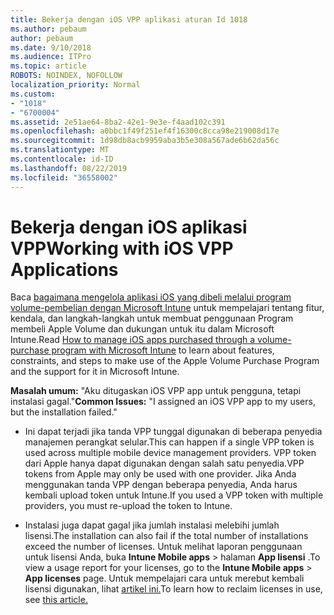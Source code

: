 ```yaml
---
title: Bekerja dengan iOS VPP aplikasi aturan Id 1018
ms.author: pebaum
author: pebaum
ms.date: 9/10/2018
ms.audience: ITPro
ms.topic: article
ROBOTS: NOINDEX, NOFOLLOW
localization_priority: Normal
ms.custom:
- "1018"
- "6700004"
ms.assetid: 2e51ae64-8ba2-42e1-9e3e-f4aad102c391
ms.openlocfilehash: a0bbc1f49f251ef4f16300c8cca98e219008d17e
ms.sourcegitcommit: 1d98db8acb9959aba3b5e308a567ade6b62da56c
ms.translationtype: MT
ms.contentlocale: id-ID
ms.lasthandoff: 08/22/2019
ms.locfileid: "36558002"
---
```

# <a name="working-with-ios-vpp-applications"></a><span data-ttu-id="dc6ed-102">Bekerja dengan iOS aplikasi VPP</span><span class="sxs-lookup"><span data-stu-id="dc6ed-102">Working with iOS VPP Applications</span></span>

<span data-ttu-id="dc6ed-103">Baca [bagaimana mengelola aplikasi iOS yang dibeli melalui program volume-pembelian dengan Microsoft Intune](https://docs.microsoft.com/intune/vpp-apps-ios) untuk mempelajari tentang fitur, kendala, dan langkah-langkah untuk membuat penggunaan Program membeli Apple Volume dan dukungan untuk itu dalam Microsoft Intune.</span><span class="sxs-lookup"><span data-stu-id="dc6ed-103">Read [How to manage iOS apps purchased through a volume-purchase program with Microsoft Intune](https://docs.microsoft.com/intune/vpp-apps-ios) to learn about features, constraints, and steps to make use of the Apple Volume Purchase Program and the support for it in Microsoft Intune.</span></span>
  
 <span data-ttu-id="dc6ed-104">**Masalah umum:** "Aku ditugaskan iOS VPP app untuk pengguna, tetapi instalasi gagal."</span><span class="sxs-lookup"><span data-stu-id="dc6ed-104">**Common Issues:** "I assigned an iOS VPP app to my users, but the installation failed."</span></span>
  
- <span data-ttu-id="dc6ed-105">Ini dapat terjadi jika tanda VPP tunggal digunakan di beberapa penyedia manajemen perangkat selular.</span><span class="sxs-lookup"><span data-stu-id="dc6ed-105">This can happen if a single VPP token is used across multiple mobile device management providers.</span></span> <span data-ttu-id="dc6ed-106">VPP token dari Apple hanya dapat digunakan dengan salah satu penyedia.</span><span class="sxs-lookup"><span data-stu-id="dc6ed-106">VPP tokens from Apple may only be used with one provider.</span></span> <span data-ttu-id="dc6ed-107">Jika Anda menggunakan tanda VPP dengan beberapa penyedia, Anda harus kembali upload token untuk Intune.</span><span class="sxs-lookup"><span data-stu-id="dc6ed-107">If you used a VPP token with multiple providers, you must re-upload the token to Intune.</span></span>

- <span data-ttu-id="dc6ed-108">Instalasi juga dapat gagal jika jumlah instalasi melebihi jumlah lisensi.</span><span class="sxs-lookup"><span data-stu-id="dc6ed-108">The installation can also fail if the total number of installations exceed the number of licenses.</span></span> <span data-ttu-id="dc6ed-109">Untuk melihat laporan penggunaan untuk lisensi Anda, buka **Intune Mobile apps** \> halaman **App lisensi** .</span><span class="sxs-lookup"><span data-stu-id="dc6ed-109">To view a usage report for your licenses, go to the **Intune Mobile apps** \> **App licenses** page.</span></span> <span data-ttu-id="dc6ed-110">Untuk mempelajari cara untuk merebut kembali lisensi digunakan, lihat [artikel ini.](https://docs.microsoft.com/intune/vpp-apps-ios#revoking-app-licenses-and-deleting-tokens)</span><span class="sxs-lookup"><span data-stu-id="dc6ed-110">To learn how to reclaim licenses in use, see [this article.](https://docs.microsoft.com/intune/vpp-apps-ios#revoking-app-licenses-and-deleting-tokens)</span></span>
